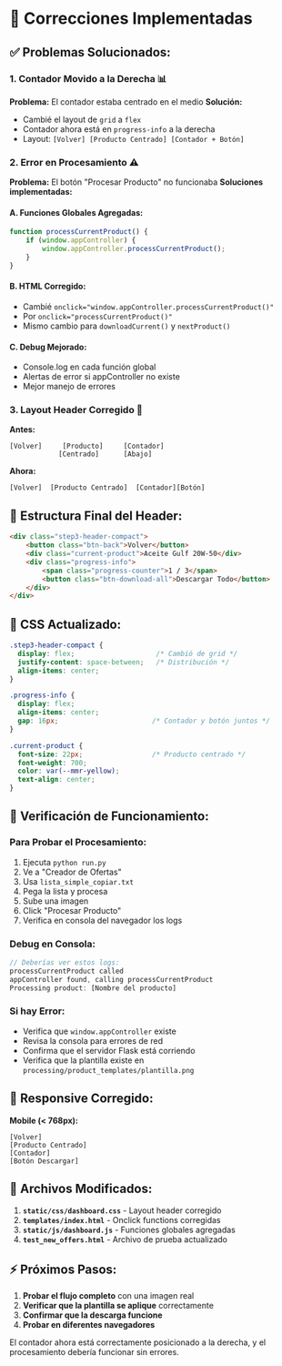 # 🔧 Correcciones Implementadas

## ✅ **Problemas Solucionados:**

### 1. **Contador Movido a la Derecha** 📊
**Problema:** El contador estaba centrado en el medio
**Solución:**
- Cambié el layout de `grid` a `flex`
- Contador ahora está en `progress-info` a la derecha
- Layout: `[Volver] [Producto Centrado] [Contador + Botón]`

### 2. **Error en Procesamiento** ⚠️
**Problema:** El botón "Procesar Producto" no funcionaba
**Soluciones implementadas:**

#### A. **Funciones Globales Agregadas:**
```javascript
function processCurrentProduct() {
    if (window.appController) {
        window.appController.processCurrentProduct();
    }
}
```

#### B. **HTML Corregido:**
- Cambié `onclick="window.appController.processCurrentProduct()"` 
- Por `onclick="processCurrentProduct()"`
- Mismo cambio para `downloadCurrent()` y `nextProduct()`

#### C. **Debug Mejorado:**
- Console.log en cada función global
- Alertas de error si appController no existe
- Mejor manejo de errores

### 3. **Layout Header Corregido** 📐
**Antes:**
```
[Volver]     [Producto]     [Contador]
            [Centrado]      [Abajo]
```

**Ahora:**
```
[Volver]  [Producto Centrado]  [Contador][Botón]
```

## 🎯 **Estructura Final del Header:**

```html
<div class="step3-header-compact">
    <button class="btn-back">Volver</button>
    <div class="current-product">Aceite Gulf 20W-50</div>
    <div class="progress-info">
        <span class="progress-counter">1 / 3</span>
        <button class="btn-download-all">Descargar Todo</button>
    </div>
</div>
```

## 🔧 **CSS Actualizado:**

```css
.step3-header-compact {
  display: flex;                    /* Cambió de grid */
  justify-content: space-between;   /* Distribución */
  align-items: center;
}

.progress-info {
  display: flex;
  align-items: center;
  gap: 16px;                       /* Contador y botón juntos */
}

.current-product {
  font-size: 22px;                 /* Producto centrado */
  font-weight: 700;
  color: var(--mmr-yellow);
  text-align: center;
}
```

## 🚀 **Verificación de Funcionamiento:**

### **Para Probar el Procesamiento:**
1. Ejecuta `python run.py`
2. Ve a "Creador de Ofertas"
3. Usa `lista_simple_copiar.txt`
4. Pega la lista y procesa
5. Sube una imagen
6. Click "Procesar Producto"
7. Verifica en consola del navegador los logs

### **Debug en Consola:**
```javascript
// Deberías ver estos logs:
processCurrentProduct called
appController found, calling processCurrentProduct
Processing product: [Nombre del producto]
```

### **Si hay Error:**
- Verifica que `window.appController` existe
- Revisa la consola para errores de red
- Confirma que el servidor Flask está corriendo
- Verifica que la plantilla existe en `processing/product_templates/plantilla.png`

## 📱 **Responsive Corregido:**

**Mobile (< 768px):**
```
[Volver]
[Producto Centrado]
[Contador]
[Botón Descargar]
```

## 🎨 **Archivos Modificados:**

1. **`static/css/dashboard.css`** - Layout header corregido
2. **`templates/index.html`** - Onclick functions corregidas
3. **`static/js/dashboard.js`** - Funciones globales agregadas
4. **`test_new_offers.html`** - Archivo de prueba actualizado

## ⚡ **Próximos Pasos:**

1. **Probar el flujo completo** con una imagen real
2. **Verificar que la plantilla se aplique** correctamente
3. **Confirmar que la descarga funcione**
4. **Probar en diferentes navegadores**

El contador ahora está correctamente posicionado a la derecha, y el procesamiento debería funcionar sin errores.